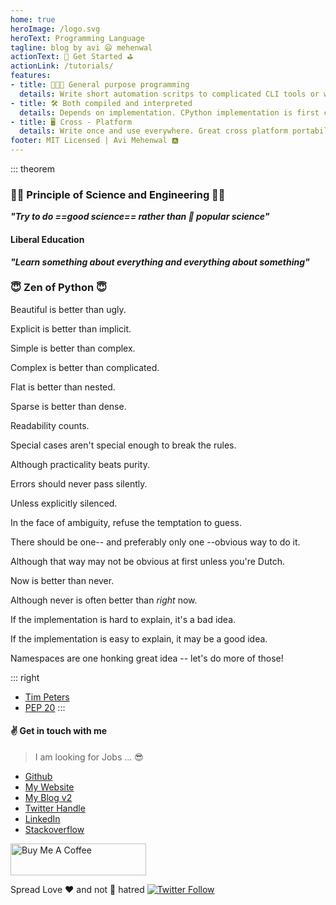 ```yaml
---
home: true
heroImage: /logo.svg
heroText: Programming Language
tagline: blog by avi 😃 mehenwal
actionText: 🏑 Get Started ⛳️
actionLink: /tutorials/
features:
- title: 👨‍👩‍👧 General purpose programming
  details: Write short automation scritps to complicated CLI tools or web-apps. Use any programming paradigm you are familiar with. Everything is possible
- title: 🛠 Both compiled and interpreted
  details: Depends on implementation. CPython implementation is first compiled to bytecode by PVM and then sent for execution by CPU. REPL uses interpretor to execute python
- title: 🖥 Cross - Platform
  details: Write once and use everywhere. Great cross platform portability, run same softwares on your machines and then deploy them cloud servers
footer: MIT Licensed | Avi Mehenwal 🅰️
---
```


::: theorem

### :woman_scientist:  Principle of Science and Engineering  :man_scientist:

***"Try to do ==good science== rather than :money_mouth_face: popular science"***

#### Liberal Education

***"Learn something about everything and everything about something"***

### :innocent:  Zen of Python  :innocent:

Beautiful is better than ugly.

Explicit is better than implicit.

Simple is better than complex.

Complex is better than complicated.

Flat is better than nested.

Sparse is better than dense.

Readability counts.

Special cases aren't special enough to break the rules.

Although practicality beats purity.

Errors should never pass silently.

Unless explicitly silenced.

In the face of ambiguity, refuse the temptation to guess.

There should be one-- and preferably only one --obvious way to do it.

Although that way may not be obvious at first unless you're Dutch.

Now is better than never.

Although never is often better than *right* now.

If the implementation is hard to explain, it's a bad idea.

If the implementation is easy to explain, it may be a good idea.

Namespaces are one honking great idea -- let's do more of those!

::: right
* [Tim Peters](https://en.wikipedia.org/wiki/Tim_Peters_(software_engineer))
* [PEP 20](https://www.python.org/dev/peps/pep-0020/)
:::


#### :v: Get in touch with me

> I am looking for Jobs ... :sunglasses:

* [Github](https://github.com/avimehenwal/)
* [My Website](https://avimehenwal.in)
* [My Blog v2](https://avimehenwal2.netlify.app/)
* [Twitter Handle](https://twitter.com/avimehenwal)
* [LinkedIn](https://in.linkedin.com/in/avimehenwal)
* [Stackoverflow](https://stackoverflow.com/users/1915935/avi-mehenwal)

<a href="https://www.buymeacoffee.com/F1j07cV" target="_blank"><img src="https://cdn.buymeacoffee.com/buttons/default-orange.png" alt="Buy Me A Coffee" style="height: 51px !important;width: 217px !important;" ></a>

 Spread Love :hearts: and not :no_entry_sign: hatred   [![Twitter Follow](https://img.shields.io/twitter/follow/avimehenwal.svg?style=social)](https://twitter.com/avimehenwal)